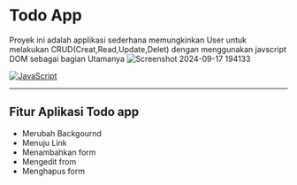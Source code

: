 # Todo App
Proyek ini adalah applikasi sederhana memungkinkan User untuk melakukan CRUD(Creat,Read,Update,Delet) dengan menggunakan javscript DOM sebagai bagian Utamanya 
![Screenshot 2024-09-17 194133](https://github.com/user-attachments/assets/37f6483e-f3e5-4088-ac06-66306d50655c)

[![JavaScript](https://img.shields.io/badge/--F7DF1E?logo=javascript&logoColor=000)](https://www.javascript.com/)
***
## Fitur Aplikasi Todo app
- Merubah Backgournd
- Menuju Link
- Menambahkan form
- Mengedit from
- Menghapus form
